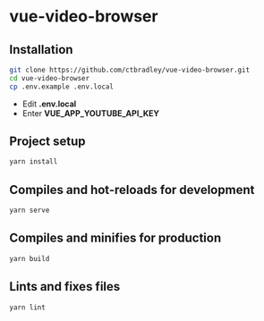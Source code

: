 # vue-video-browser

## Installation

```bash
git clone https://github.com/ctbradley/vue-video-browser.git
cd vue-video-browser
cp .env.example .env.local
```

- Edit **.env.local**
- Enter **VUE_APP_YOUTUBE_API_KEY**

## Project setup

```bash
yarn install
```

## Compiles and hot-reloads for development

```bash
yarn serve
```

## Compiles and minifies for production

```bash
yarn build
```

## Lints and fixes files

```bash
yarn lint
```
